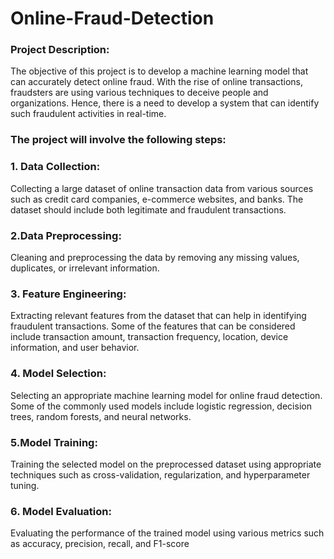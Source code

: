 # Online-Fraud-Detection
### Project Description:

The objective of this project is to develop a machine learning model that can accurately detect online fraud. With the rise of online transactions, fraudsters are using various techniques to deceive people and organizations. Hence, there is a need to develop a system that can identify such fraudulent activities in real-time.

### The project will involve the following steps:

### 1. Data Collection: 
Collecting a large dataset of online transaction data from various sources such as credit card companies, e-commerce websites, and banks. The dataset should include both legitimate and fraudulent transactions.

### 2.Data Preprocessing:
Cleaning and preprocessing the data by removing any missing values, duplicates, or irrelevant information.

### 3. Feature Engineering: 
Extracting relevant features from the dataset that can help in identifying fraudulent transactions. Some of the features that can be considered include transaction amount, transaction frequency, location, device information, and user behavior.

### 4. Model Selection:
Selecting an appropriate machine learning model for online fraud detection. Some of the commonly used models include logistic regression, decision trees, random forests, and neural networks.

### 5.Model Training: 
Training the selected model on the preprocessed dataset using appropriate techniques such as cross-validation, regularization, and hyperparameter tuning.

### 6. Model Evaluation: 
Evaluating the performance of the trained model using various metrics such as accuracy, precision, recall, and F1-score
